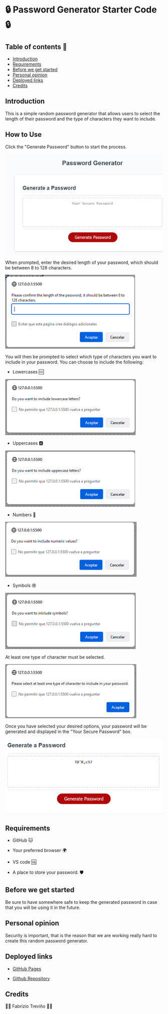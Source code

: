 # 🔒 Password Generator Starter Code 🔒

## Table of contents 🚀

* [Introduction](#introduction)
* [Requirements](#requirements)
* [Before we get started](#before-we-get-started)
* [Personal opinion](#personal-opinion)
* [Deployed links](#deployed-links)
* [Credits](#credits)

## Introduction 

This is a simple random password generator that allows users to select the length of their password and the type of characters they want to include.

## How to Use

Click the "Generate Password" button to start the process.

![homepage](./Assets/homepage.PNG)

When prompted, enter the desired length of your password, which should be between 8 to 128 characters.

![characters](./Assets/characters.PNG)

You will then be prompted to select which type of characters you want to include in your password. You can choose to include the following:

* Lowercases 🆒

![lowercase](./Assets/lowercase.PNG)

* Uppercases 🅰️

![uppercase](./Assets/uppercase.PNG)

* Numbers 🔢

![numbers](./Assets/numbers.PNG)

* Symbols 🉐

![symbols](./Assets/symbols.PNG)

At least one type of character must be selected.

![options](./Assets/options.PNG)

Once you have selected your desired options, your password will be generated and displayed in the "Your Secure Password" box.

![password](./Assets/password.PNG)


## Requirements 

* GitHub 🐱

* Your preferred browser 🌍

* VS code 🆚

* A place to store your password. 🛡️

## Before we get started

Be sure to have somewhere safe to keep the generated password in case that you will be using it in the future.

## Personal opinion

Security is important, that is the reason that we are working really hard to create this random password generator.

## Deployed links

* [GitHub Pages](https://fabri-tech.github.io/Password-generator-Fabrizio-Trevi-o/)

* [Github Repository](https://github.com/Fabri-Tech?tab=repositories)

## Credits

:wolf::wolf: Fabrizio Treviño :wolf::wolf:
